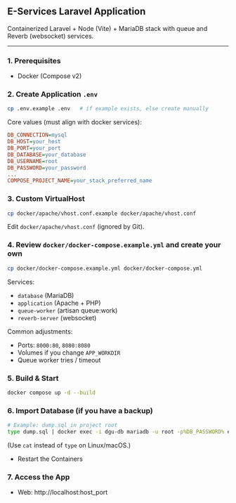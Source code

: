 ## E-Services Laravel Application

Containerized Laravel + Node (Vite) + MariaDB stack with queue and Reverb (websocket) services.

---

### 1. Prerequisites
- Docker (Compose v2)


### 2. Create Application `.env`
```bash
cp .env.example .env   # if example exists, else create manually
```
Core values (must align with docker services):
```ini
DB_CONNECTION=mysql
DB_HOST=your_host
DB_PORT=your_port
DB_DATABASE=your_database
DB_USERNAME=root
DB_PASSWORD=your_password
...
COMPOSE_PROJECT_NAME=your_stack_preferred_name
```

### 3. Custom VirtualHost
```bash
cp docker/apache/vhost.conf.example docker/apache/vhost.conf
```
Edit `docker/apache/vhost.conf` (ignored by Git).

### 4. Review `docker/docker-compose.example.yml` and create your own
```bash
cp docker/docker-compose.example.yml docker/docker-compose.yml
```
Services:
- `database` (MariaDB)
- `application` (Apache + PHP)
- `queue-worker` (artisan queue:work)
- `reverb-server` (websocket)

Common adjustments:
- Ports: `8000:80`, `8080:8080`
- Volumes if you change `APP_WORKDIR`
- Queue worker tries / timeout

### 5. Build & Start
```bash
docker compose up -d --build
```

### 6. Import Database (if you have a backup)
```bash
# Example: dump.sql in project root
type dump.sql | docker exec -i dgu-db mariadb -u root -p%DB_PASSWORD% e-services-2
```
(Use `cat` instead of `type` on Linux/macOS.)
- Restart the Containers

### 7. Access the App
- Web: http://localhost:host_port